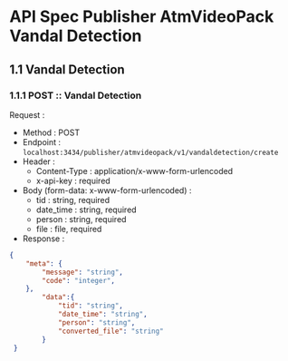 
# API Spec Publisher AtmVideoPack Vandal Detection

## 1.1 Vandal Detection

### 1.1.1 POST :: Vandal Detection

Request :
- Method : POST
- Endpoint : `localhost:3434/publisher/atmvideopack/v1/vandaldetection/create`
- Header :
    - Content-Type : application/x-www-form-urlencoded
    - x-api-key : required
- Body (form-data: x-www-form-urlencoded) :
    - tid : string, required
    - date_time : string, required
    - person : string, required
    - file : file, required
- Response :

```json 
{
    "meta": {
        "message": "string",
        "code": "integer",
    },
        "data":{
            "tid": "string",
            "date_time": "string",
            "person": "string",  
            "converted_file": "string"
        }
 }
```






